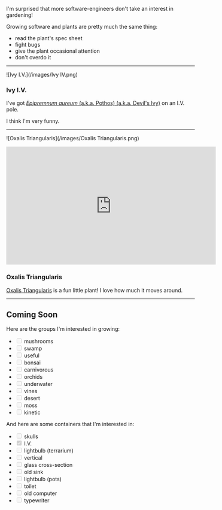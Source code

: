 
<style>
  .content img
  {
    width: 100%;
  }
</style>

I'm surprised that more software-engineers don't take an interest in gardening!

Growing software and plants are pretty much the same thing:
- read the plant's spec sheet
- fight bugs
- give the plant occasional attention
- don't overdo it

---

![Ivy I.V.](/images/Ivy IV.png)

### Ivy I.V.

I've got [_Epipremnum aureum_ (a.k.a. Pothos) (a.k.a. Devil's Ivy)](https://en.wikipedia.org/wiki/Epipremnum_aureum) on an I.V. pole.

I think I'm very funny.

---

![Oxalis Triangularis](/images/Oxalis Triangularis.png)

<iframe style="height:315px;" width="560" height="315" src="https://www.youtube.com/embed/VrZI5pDSifI" frameborder="0" allow="accelerometer; autoplay; encrypted-media; gyroscope; picture-in-picture" allowfullscreen></iframe>

### Oxalis Triangularis

[Oxalis Triangularis](https://en.wikipedia.org/wiki/Oxalis_triangularis) is a fun little plant! I love how much it moves around.

---

<!-- TODO: little sprout guy -->

<!-- TODO: dainty gal -->

## Coming Soon

Here are the groups I'm interested in growing:
- <input type="checkbox" disabled        /> mushrooms
- <input type="checkbox" disabled        /> swamp
- <input type="checkbox" disabled        /> useful
- <input type="checkbox" disabled        /> bonsai
- <input type="checkbox" disabled        /> carnivorous
- <input type="checkbox" disabled        /> orchids
- <input type="checkbox" disabled        /> underwater
- <input type="checkbox" disabled        /> vines
- <input type="checkbox" disabled        /> desert
- <input type="checkbox" disabled        /> moss
- <input type="checkbox" disabled        /> kinetic

<script>
  // [].forEach( function(id) {
  //   var element = document.getElementById(id);
  //   element.indeterminate = true;
  // });
</script>

And here are some containers that I'm interested in:
- <input type="checkbox" disabled        /> skulls
- <input type="checkbox" disabled checked/> I.V.
- <input type="checkbox" disabled        /> lightbulb (terrarium)
- <input type="checkbox" disabled        /> vertical
- <input type="checkbox" disabled        /> glass cross-section
- <input type="checkbox" disabled        /> old sink
- <input type="checkbox" disabled        /> lightbulb (pots)
- <input type="checkbox" disabled        /> toilet
- <input type="checkbox" disabled        /> old computer
- <input type="checkbox" disabled        /> typewriter
